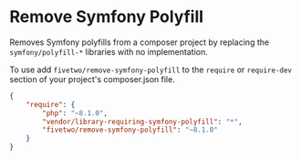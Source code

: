 # Remove Symfony Polyfill
Removes Symfony polyfills from a composer project by replacing the ``symfony/polyfill-*`` libraries with no implementation.

To use add ``fivetwo/remove-symfony-polyfill`` to the ``require`` or ``require-dev`` section of your project's composer.json file.

```json
{
    "require": {
        "php": "~8.1.0",
        "vendor/library-requiring-symfony-polyfill": "*",
        "fivetwo/remove-symfony-polyfill": "~8.1.0"
    }
}
```


